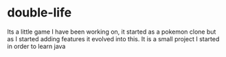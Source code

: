 # double-life
Its a little game I have been working on, it started as a pokemon clone but as I started adding features it evolved into this.
It is a small project I started in order to learn java
